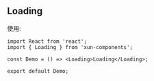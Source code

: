 ## Loading

使用:

```tsx
import React from 'react';
import { Loading } from 'xun-components';

const Demo = () => <Loading>Loading</Loading>;

export default Demo;
```
